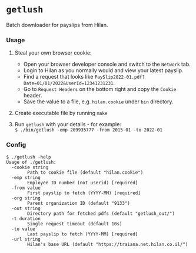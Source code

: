# `getlush`

Batch downloader for payslips from Hilan.

### Usage

1. Steal your own browser cookie:
    - Open your browser developer console and switch to the `Network` tab.
    - Login to Hilan as you normally would and view your latest payslip.
    - Find a request that looks like `PaySlip2022-01.pdf?Date=01/01/2022&UserId=12341231231`.
    - Go to `Request Headers` on the bottom right and copy the `Cookie` header.
    - Save the value to a file, e.g. `hilan.cookie` under `bin` directory.

2. Create executable file by running `make`

3. Run `getlush` with your details - for example:  
    `$ ./bin/getlush -emp 209935777 -from 2015-01 -to 2022-01`


### Config

```
$ ./getlush -help
Usage of ./getlush:
  -cookie string
        Path to cookie file (default "hilan.cookie")
  -emp string
        Employee ID number (not userid) [required]
  -from value
        First payslip to fetch (YYYY-MM) [required]
  -org string
        Parent organization ID (default "9133")
  -out string
        Directory path for fetched pdfs (default "getlush_out/")
  -t duration
        Single request timeout (default 10s)
  -to value
        Last payslip to fetch (YYYY-MM) [required]
  -url string
        Hilan's base URL (default "https://traiana.net.hilan.co.il/")

```
